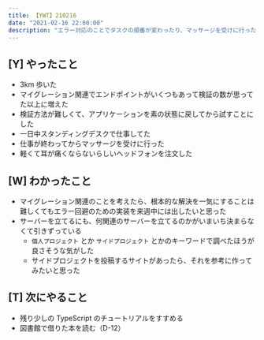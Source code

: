 ```yaml
---
title: 【YWT】210216
date: "2021-02-16 22:00:00"
description: "エラー対応のことでタスクの順番が変わったり、マッサージを受けに行ったりした"
---
```


## [Y] やったこと

- 3km 歩いた
- マイグレーション関連でエンドポイントがいくつもあって検証の数が思ってた以上に増えた
- 検証方法が難しくて、アプリケーションを素の状態に戻してから試すことにした
- 一日中スタンディングデスクで仕事してた
- 仕事が終わってからマッサージを受けに行った
- 軽くて耳が痛くならないらしいヘッドフォンを注文した

## [W] わかったこと

- マイグレーション関連のことを考えたら、根本的な解決を一気にすることは難しくてもエラー回避のための実装を来週中には出したいと思った
- サーバーを立てるにも、何関連のサーバーを立てるのかがいまいち決まらなくて引きずっている
  - `個人プロジェクト` とか `サイドプロジェクト` とかのキーワードで調べたほうが良さそうな気がした
  - サイドプロジェクトを投稿するサイトがあったら、それを参考に作ってみたいと思った

## [T] 次にやること

- 残り少しの TypeScript のチュートリアルをすすめる
- 図書館で借りた本を読む（D-12）
